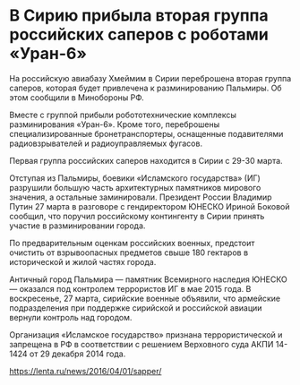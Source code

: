 # В Сирию прибыла вторая группа российских саперов с роботами «Уран-6»

На российскую авиабазу Хмеймим в Сирии переброшена вторая группа саперов,
которая будет привлечена к разминированию Пальмиры. Об этом сообщили в
Минобороны РФ.

Вместе с группой прибыли робототехнические комплексы разминирования
«Уран-6». Кроме того, переброшены специализированные бронетранспортеры,
оснащенные подавителями радиовзрывателей и радиоуправляемых фугасов.

Первая группа российских саперов находится в Сирии с 29-30 марта.

Отступая из Пальмиры, боевики «Исламского государства» (ИГ) разрушили
большую часть архитектурных памятников мирового значения, а остальные
заминировали. Президент России Владимир Путин 27 марта в разговоре с
гендиректором ЮНЕСКО Ириной Боковой сообщил, что поручил российскому
контингенту в Сирии принять участие в разминировании города.

По предварительным оценкам российских военных, предстоит очистить от
взрывоопасных предметов свыше 180 гектаров в исторической и жилой частях
города.

Античный город Пальмира — памятник Всемирного наследия ЮНЕСКО — оказался
под контролем террористов ИГ в мае 2015 года. В воскресенье, 27 марта,
сирийские военные объявили, что армейские подразделения при поддержке
сирийской и российской авиации вернули контроль над городом.

Организация «Исламское государство» признана террористической и запрещена
в РФ в соответствии с решением Верховного суда АКПИ 14-1424 от 29 декабря
2014 года.

https://lenta.ru/news/2016/04/01/sapper/
